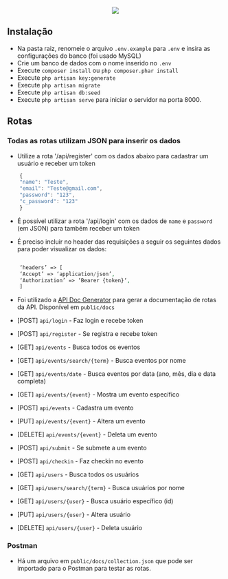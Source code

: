 <p align="center"><img src="https://laravel.com/assets/img/components/logo-laravel.svg"></p>

## Instalação

-   Na pasta raiz, renomeie o arquivo `.env.example` para `.env` e insira as configurações do banco (foi usado MySQL)
-   Crie um banco de dados com o nome inserido no `.env`
-   Execute `composer install` ou `php composer.phar install`
-   Execute `php artisan key:generate`
-   Execute `php artisan migrate`
-   Execute `php artisan db:seed`
-   Execute `php artisan serve` para iniciar o servidor na porta 8000.

## Rotas

### Todas as rotas utilizam JSON para inserir os dados

-   Utilize a rota '/api/register' com os dados abaixo para cadastrar um usuário e receber um token

```javascript
    {
    "name": "Teste",
    "email": "Teste@gmail.com",
    "password": "123",
    "c_password": "123"
    }
```

-   É possível utilizar a rota '/api/login' com os dados de `name` e `password` (em JSON) para também receber um token

-   É preciso incluir no header das requisições a seguir os seguintes dados para poder visualizar os dados:

```php

    ‘headers’ => [
    ‘Accept’ => ‘application/json’,
    ‘Authorization’ => ‘Bearer {token}‘,
    ]
```

-   Foi utilizado a [API Doc Generator](https://github.com/mpociot/laravel-apidoc-generator) para gerar a documentação de rotas da API. Disponível em `public/docs`

-   [POST] `api/login` - Faz login e recebe token
-   [POST] `api/register` - Se registra e recebe token
-   [GET] `api/events` - Busca todos os eventos
-   [GET] `api/events/search/{term}` - Busca eventos por nome
-   [GET] `api/events/date` - Busca eventos por data (ano, mês, dia e data completa)
-   [GET] `api/events/{event}` - Mostra um evento específico
-   [POST] `api/events` - Cadastra um evento
-   [PUT] `api/events/{event}` - Altera um evento
-   [DELETE] `api/events/{event}` - Deleta um evento
-   [POST] `api/submit` - Se submete a um evento
-   [POST] `api/checkin` - Faz checkin no evento
-   [GET] `api/users` - Busca todos os usuários
-   [GET] `api/users/search/{term}` - Busca usuários por nome
-   [GET] `api/users/{user}` - Busca usuário específico (id)
-   [PUT] `api/users/{user}` - Altera usuário
-   [DELETE] `api/users/{user}` - Deleta usuário

### Postman

-   Há um arquivo em `public/docs/collection.json` que pode ser importado para o Postman para testar as rotas.
